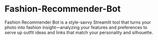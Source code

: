 # Fashion-Recommender-Bot
Fashion Recommender Bot is a style-savvy Streamlit tool that turns your photo into fashion insight—analyzing your features and preferences to serve up outfit ideas and links that match your personality and silhouette.
